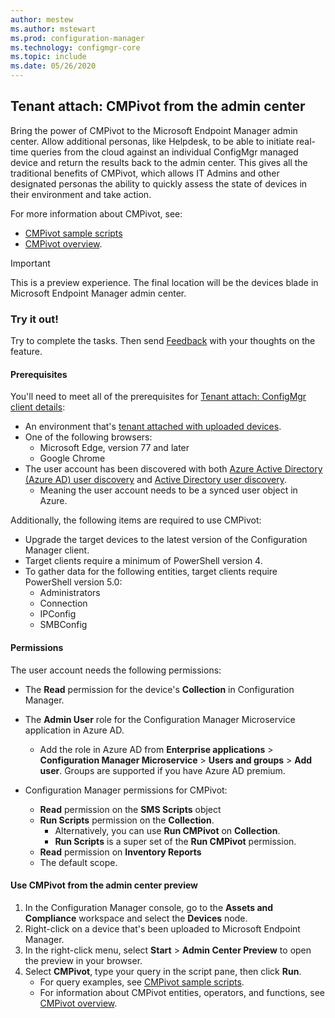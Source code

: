```yaml
---
author: mestew
ms.author: mstewart
ms.prod: configuration-manager
ms.technology: configmgr-core
ms.topic: include
ms.date: 05/26/2020
---
```


## <a name="bkmk_cmpivot"></a> Tenant attach: CMPivot from the admin center
<!--6024392-->
Bring the power of CMPivot to the Microsoft Endpoint Manager admin center. Allow additional personas, like Helpdesk, to be able to initiate real-time queries from the cloud against an individual ConfigMgr managed device and return the results back to the admin center. This gives all the traditional benefits of CMPivot, which allows IT Admins and other designated personas the ability to quickly assess the state of devices in their environment and take action.

For more information about CMPivot, see:
- [CMPivot sample scripts](../../../../../tenant-attach/cmpivot-samples-attached.md)
- [CMPivot overview](../../../../../tenant-attach/cmpivot-overview-attached.md).

> [!Important]
> This is a preview experience. The final location will be the devices blade in Microsoft Endpoint Manager admin center.

### Try it out!

Try to complete the tasks. Then send [Feedback](../../technical-preview-2003.md#bkmk_feedback) with your thoughts on the feature.

#### Prerequisites

You'll need to meet all of the prerequisites for [Tenant attach: ConfigMgr client details](../../technical-preview-2004.md#bkmk_mem):

- An environment that's [tenant attached with uploaded devices](../../../../../tenant-attach/device-sync-actions.md).
- One of the following browsers:
  - Microsoft Edge, version 77 and later
  - Google Chrome
- The user account has been discovered with both [Azure Active Directory (Azure AD) user discovery](../../../../servers/deploy/configure/about-discovery-methods.md#azureaddisc) and [Active Directory user discovery](../../../../servers/deploy/configure/about-discovery-methods.md#bkmk_aboutUser).
  - Meaning the user account needs to be a synced user object in Azure.

Additionally, the following items are required to use CMPivot:

- Upgrade the target devices to the latest version of the Configuration Manager client.  
- Target clients require a minimum of PowerShell version 4.
- To gather data for the following entities, target clients require PowerShell version 5.0:  
  - Administrators
  - Connection
  - IPConfig
  - SMBConfig

#### Permissions

The user account needs the following permissions:

- The **Read** permission for the device's **Collection** in Configuration Manager.
- The **Admin User** role for the Configuration Manager Microservice application in Azure AD.
  - Add the role in Azure AD from **Enterprise applications** > **Configuration Manager Microservice** > **Users and groups** > **Add user**. Groups are supported if you have Azure AD premium.

- Configuration Manager permissions for CMPivot:
  - **Read** permission on the **SMS Scripts** object
  - **Run Scripts** permission on the **Collection**.
    - Alternatively, you can use **Run CMPivot** on **Collection**.
    - **Run Scripts** is a super set of the **Run CMPivot** permission.
  - **Read** permission on **Inventory Reports**
  - The default scope.

#### Use CMPivot from the admin center preview

1. In the Configuration Manager console, go to the **Assets and Compliance** workspace and select the **Devices** node.
1. Right-click on a device that's been uploaded to Microsoft Endpoint Manager.
1. In the right-click menu, select **Start** > **Admin Center Preview** to open the preview in your browser.
2. Select **CMPivot**, type your query in the script pane, then click **Run**.
   - For query examples, see [CMPivot sample scripts](../../../../../tenant-attach/cmpivot-samples-attached.md).
   -  For information about CMPivot entities, operators, and functions, see [CMPivot overview](../../../../../tenant-attach/cmpivot-overview-attached.md).
